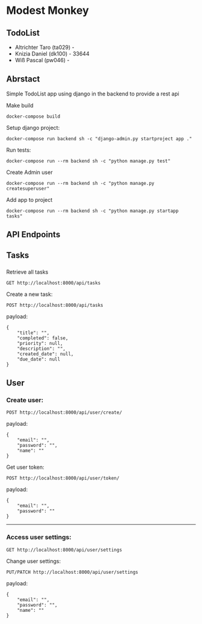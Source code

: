 # Modest Monkey
## TodoList
 - Altrichter Taro (ta029) - 
 - Knizia Daniel (dk100) - 33644
 - Wiß Pascal (pw046) - 

 ## Abrstact
 Simple TodoList app using django in the backend to provide a rest api





Make build
```
docker-compose build
```
Setup django project:

```
docker-compose run backend sh -c "django-admin.py startproject app ."
```
Run tests:
```
docker-compose run --rm backend sh -c "python manage.py test"
```
Create Admin user
```
docker-compose run --rm backend sh -c "python manage.py createsuperuser"
```
Add app to project
```
docker-compose run --rm backend sh -c "python manage.py startapp tasks"
```
## API Endpoints
## Tasks
### 
Retrieve all tasks
```
GET http://localhost:8000/api/tasks
```
Create a new task:
```
POST http://localhost:8000/api/tasks
```
payload:
```
{
    "title": "",
    "completed": false,
    "priority": null,
    "description": "",
    "created_date": null,
    "due_date": null
}
```
## User
### Create user:
```
POST http://localhost:8000/api/user/create/
```
payload:
```
{
    "email": "",
    "password": "",
    "name": ""
}
```
Get user token:
```
POST http://localhost:8000/api/user/token/
```
payload:
```
{
    "email": "",
    "password": ""
}
```

---

### Access user settings:

```
GET http://localhost:8000/api/user/settings
```
Change user settings:
```
PUT/PATCH http://localhost:8000/api/user/settings
```
payload:
```
{
    "email": "",
    "password": "",
    "name": ""
}
```

